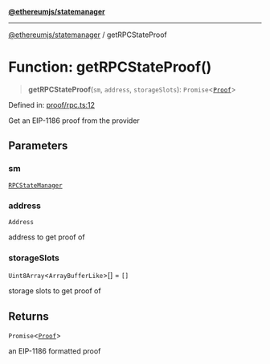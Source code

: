[**@ethereumjs/statemanager**](../README.md)

***

[@ethereumjs/statemanager](../README.md) / getRPCStateProof

# Function: getRPCStateProof()

> **getRPCStateProof**(`sm`, `address`, `storageSlots`): `Promise`\<[`Proof`](../type-aliases/Proof.md)\>

Defined in: [proof/rpc.ts:12](https://github.com/ethereumjs/ethereumjs-monorepo/blob/master/packages/statemanager/src/proof/rpc.ts#L12)

Get an EIP-1186 proof from the provider

## Parameters

### sm

[`RPCStateManager`](../classes/RPCStateManager.md)

### address

`Address`

address to get proof of

### storageSlots

`Uint8Array`\<`ArrayBufferLike`\>[] = `[]`

storage slots to get proof of

## Returns

`Promise`\<[`Proof`](../type-aliases/Proof.md)\>

an EIP-1186 formatted proof
